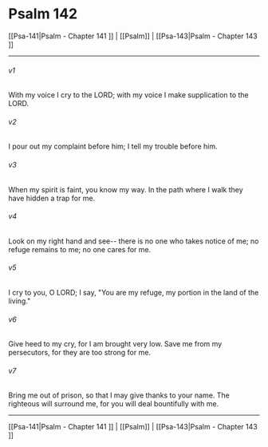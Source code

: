 # Psalm 142

[[Psa-141|Psalm - Chapter 141 ]] | [[Psalm]] | [[Psa-143|Psalm - Chapter 143 ]]
***

###### v1
With my voice I cry to the LORD; with my voice I make supplication to the LORD.
###### v2
I pour out my complaint before him; I tell my trouble before him.
###### v3
When my spirit is faint, you know my way. In the path where I walk they have hidden a trap for me.
###### v4
Look on my right hand and see-- there is no one who takes notice of me; no refuge remains to me; no one cares for me.
###### v5
I cry to you, O LORD; I say, "You are my refuge, my portion in the land of the living."
###### v6
Give heed to my cry, for I am brought very low. Save me from my persecutors, for they are too strong for me.
###### v7
Bring me out of prison, so that I may give thanks to your name. The righteous will surround me, for you will deal bountifully with me.

***

[[Psa-141|Psalm - Chapter 141 ]] | [[Psalm]] | [[Psa-143|Psalm - Chapter 143 ]]
